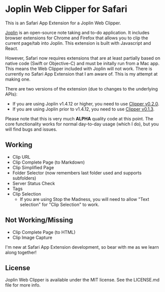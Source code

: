 # Joplin Web Clipper for Safari
This is an Safari App Extension for a Joplin Web Clipper.

[Joplin](https://joplinapp.org "Joplin Homepage") is an open-source note taking and to-do application. It includes browser extensions for Chrome and Firefox that allows you to clip the current page/tab into Joplin. This extension is built with Javascript and React.

However, Safari now requires extensions that are at least partially based on native code (Swift or Objective-C) and must be initally run from a Mac app. This means the Web Clipper included with Joplin will not work. There is currently no Safari App Extension that I am aware of. This is my attempt at making one.

There are two versions of the extension (due to changes to the underlying APIs):
* If you are using Joplin v1.4.12 or higher, you need to use [Clipper v0.2.0](https://github.com/cweirup/JoplinSafariWebClipper/releases/tag/v0.2.0).
* If you are using Joplin prior to v1.4.12, you need to use [Clipper v0.1.3](https://github.com/cweirup/JoplinSafariWebClipper/releases/tag/v.0.1.3).

Please note that this is very much **ALPHA** quality code at this point. The core functionality works for normal day-to-day usage (which I do), but you will find bugs and issues.

## Working
* Clip URL
* Clip Complete Page (to Markdown)
* Clip Simplified Page
* Folder Selector (now remembers last folder used and supports subfolders)
* Server Status Check
* Tags
* Clip Selection
  * If you are using Stop the Madness, you will need to allow "Text selection" for "Clip Selection" to work. 

## Not Working/Missing
* Clip Complete Page (to HTML)
* Clip Image Capture

I'm new at Safari App Extension development, so bear with me as we learn along together!

## License
Joplin Web Clipper is available under the MIT license. See the LICENSE.md file for more info.
